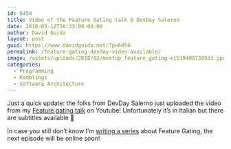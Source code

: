 ```yaml
---
id: 6454
title: Video of the Feature Gating talk @ DevDay Salerno
date: 2018-03-12T16:33:09-04:00
author: David Guida
layout: post
guid: https://www.davidguida.net/?p=6454
permalink: /feature-gating-devday-video-available/
image: /assets/uploads/2018/02/meetup_feature_gating-e1519400738933.jpeg
categories:
  - Programming
  - Ramblings
  - Software Architecture
---
```

Just a quick update: the folks from DevDay Salerno just uploaded the video from my <a href="https://www.davidguida.net/devday-salerno-lets-talk-about-feature-gating/" target="_blank" rel="noopener">Feature gating talk</a> on Youtube! Unfortunately it&#8217;s in Italian but there are subtitles available 🙂

<span class="embed-youtube" style="text-align:center; display: block;"></span>

In case you still don&#8217;t know I&#8217;m <a href="https://www.davidguida.net/feature-gating-part-1-what-is-it/" target="_blank" rel="noopener">writing a series</a> about Feature Gating, the next episode will be online soon!

<div class="post-details-footer-widgets">
</div>